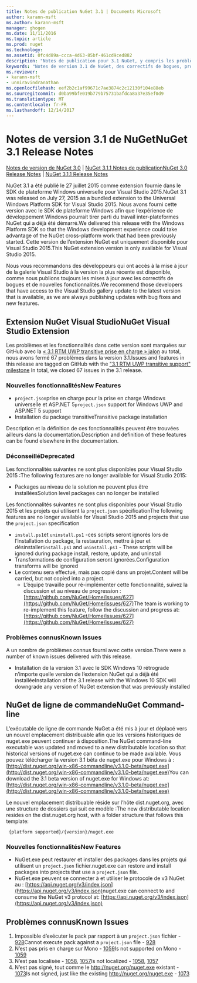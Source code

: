 ```yaml
---
title: Notes de publication NuGet 3.1 | Documents Microsoft
author: karann-msft
ms.author: karann-msft
manager: ghogen
ms.date: 11/11/2016
ms.topic: article
ms.prod: nuget
ms.technology: 
ms.assetid: 0fc4d89a-ccca-4d63-85bf-461cd9ced882
description: "Notes de publication pour 3.1 NuGet, y compris les problèmes connus, les correctifs de bogues, les fonctionnalités ajoutées et dcr."
keywords: "Notes de version 3.1 de NuGet, des correctifs de bogues, problèmes connus, ajouté des fonctionnalités, DCR"
ms.reviewer:
- karann-msft
- unniravindranathan
ms.openlocfilehash: eef2b2c1af99671c7ae3874c2c12130f104e88eb
ms.sourcegitcommit: d0ba99bfe019b779b75731bafdca8a37e35ef0d9
ms.translationtype: MT
ms.contentlocale: fr-FR
ms.lasthandoff: 12/14/2017
---
```

# <a name="nuget-31-release-notes"></a><span data-ttu-id="b35cd-104">Notes de version 3.1 de NuGet</span><span class="sxs-lookup"><span data-stu-id="b35cd-104">NuGet 3.1 Release Notes</span></span>

<span data-ttu-id="b35cd-105">[Notes de version de NuGet 3.0](../release-notes/nuget-3.0.0.md) | [NuGet 3.1.1 Notes de publication](../release-notes/nuget-3.1.1.md)</span><span class="sxs-lookup"><span data-stu-id="b35cd-105">[NuGet 3.0 Release Notes](../release-notes/nuget-3.0.0.md) | [NuGet 3.1.1 Release Notes](../release-notes/nuget-3.1.1.md)</span></span>

<span data-ttu-id="b35cd-106">NuGet 3.1 a été publié le 27 juillet 2015 comme extension fournie dans le SDK de plateforme Windows universelle pour Visual Studio 2015.</span><span class="sxs-lookup"><span data-stu-id="b35cd-106">NuGet 3.1 was released on July 27, 2015 as a bundled extension to the Universal Windows Platform SDK for Visual Studio 2015.</span></span> <span data-ttu-id="b35cd-107">Nous avons fourni cette version avec le SDK de plateforme Windows afin que l’expérience de développement Windows pourrait tirer parti du travail inter-plateformes NuGet qui a déjà été démarré.</span><span class="sxs-lookup"><span data-stu-id="b35cd-107">We delivered this release with the Windows Platform SDK so that the Windows development experience could take advantage of the NuGet cross-platform work that had been previously started.</span></span> <span data-ttu-id="b35cd-108">Cette version de l’extension NuGet est uniquement disponible pour Visual Studio 2015.</span><span class="sxs-lookup"><span data-stu-id="b35cd-108">This NuGet extension version is only available for Visual Studio 2015.</span></span>

<span data-ttu-id="b35cd-109">Nous vous recommandons des développeurs qui ont accès à la mise à jour de la galerie Visual Studio à la version la plus récente est disponible, comme nous publions toujours les mises à jour avec les correctifs de bogues et de nouvelles fonctionnalités.</span><span class="sxs-lookup"><span data-stu-id="b35cd-109">We recommend those developers that have access to the Visual Studio gallery update to the latest version that is available, as we are always publishing updates with bug fixes and new features.</span></span>

## <a name="nuget-visual-studio-extension"></a><span data-ttu-id="b35cd-110">Extension NuGet Visual Studio</span><span class="sxs-lookup"><span data-stu-id="b35cd-110">NuGet Visual Studio Extension</span></span>

<span data-ttu-id="b35cd-111">Les problèmes et les fonctionnalités dans cette version sont marquées sur GitHub avec la [« 3.1 RTM UWP transitive prise en charge » jalon](https://github.com/NuGet/Home/issues?utf8=%E2%9C%93&q=is%3Aclosed+milestone%3A%223.1+RTM+UWP+transitive+support%22+) au total, nous avons fermé 67 problèmes dans la version 3.1.</span><span class="sxs-lookup"><span data-stu-id="b35cd-111">Issues and features in this release are tagged on GitHub with the ["3.1 RTM UWP transitive support" milestone](https://github.com/NuGet/Home/issues?utf8=%E2%9C%93&q=is%3Aclosed+milestone%3A%223.1+RTM+UWP+transitive+support%22+)  In total, we closed 67 issues in the 3.1 release.</span></span>

### <a name="new-features"></a><span data-ttu-id="b35cd-112">Nouvelles fonctionnalités</span><span class="sxs-lookup"><span data-stu-id="b35cd-112">New Features</span></span>

* <span data-ttu-id="b35cd-113">`project.json`prise en charge pour la prise en charge Windows universelle et ASP.NET 5</span><span class="sxs-lookup"><span data-stu-id="b35cd-113">`project.json` support for Windows UWP and ASP.NET 5 support</span></span>
* <span data-ttu-id="b35cd-114">Installation du package transitive</span><span class="sxs-lookup"><span data-stu-id="b35cd-114">Transitive package installation</span></span>

<span data-ttu-id="b35cd-115">Description et la définition de ces fonctionnalités peuvent être trouvées ailleurs dans la documentation.</span><span class="sxs-lookup"><span data-stu-id="b35cd-115">Description and definition of these features can be found elsewhere in the documentation.</span></span>

### <a name="deprecated"></a><span data-ttu-id="b35cd-116">Déconseillé</span><span class="sxs-lookup"><span data-stu-id="b35cd-116">Deprecated</span></span>

<span data-ttu-id="b35cd-117">Les fonctionnalités suivantes ne sont plus disponibles pour Visual Studio 2015 :</span><span class="sxs-lookup"><span data-stu-id="b35cd-117">The following features are no longer available for Visual Studio 2015:</span></span>

* <span data-ttu-id="b35cd-118">Packages au niveau de la solution ne peuvent plus être installées</span><span class="sxs-lookup"><span data-stu-id="b35cd-118">Solution level packages can no longer be installed</span></span>

<span data-ttu-id="b35cd-119">Les fonctionnalités suivantes ne sont plus disponibles pour Visual Studio 2015 et les projets qui utilisent la `project.json` spécification</span><span class="sxs-lookup"><span data-stu-id="b35cd-119">The following features are no longer available for Visual Studio 2015 and projects that use the `project.json` specification</span></span>

* <span data-ttu-id="b35cd-120">`install.ps1`et `uninstall.ps1` -ces scripts seront ignorés lors de l’installation du package, la restauration, mettre à jour et désinstaller</span><span class="sxs-lookup"><span data-stu-id="b35cd-120">`install.ps1` and `uninstall.ps1` - These scripts will be ignored during package install, restore, update, and uninstall</span></span>
* <span data-ttu-id="b35cd-121">Transformations de configuration seront ignorées.</span><span class="sxs-lookup"><span data-stu-id="b35cd-121">Configuration transforms will be ignored</span></span>
* <span data-ttu-id="b35cd-122">Le contenu sera effectué, mais pas copié dans un projet.</span><span class="sxs-lookup"><span data-stu-id="b35cd-122">Content will be carried, but not copied into a project.</span></span>
    * <span data-ttu-id="b35cd-123">L’équipe travaille pour ré-implémenter cette fonctionnalité, suivez la discussion et au niveau de progression : [https://github.com/NuGet/Home/issues/627](https://github.com/NuGet/Home/issues/627)</span><span class="sxs-lookup"><span data-stu-id="b35cd-123">The team is working to re-implement this feature, follow the discussion and progress at: [https://github.com/NuGet/Home/issues/627](https://github.com/NuGet/Home/issues/627)</span></span>


### <a name="known-issues"></a><span data-ttu-id="b35cd-124">Problèmes connus</span><span class="sxs-lookup"><span data-stu-id="b35cd-124">Known Issues</span></span>

<span data-ttu-id="b35cd-125">A un nombre de problèmes connus fourni avec cette version.</span><span class="sxs-lookup"><span data-stu-id="b35cd-125">There were a number of known issues delivered with this release.</span></span>

* <span data-ttu-id="b35cd-126">Installation de la version 3.1 avec le SDK Windows 10 rétrograde n’importe quelle version de l’extension NuGet qui a déjà été installée</span><span class="sxs-lookup"><span data-stu-id="b35cd-126">Installation of the 3.1 release with the Windows 10 SDK will downgrade any version of NuGet extension that was previously installed</span></span>

## <a name="nuget-command-line"></a><span data-ttu-id="b35cd-127">NuGet de ligne de commande</span><span class="sxs-lookup"><span data-stu-id="b35cd-127">NuGet Command-line</span></span>

<span data-ttu-id="b35cd-128">L’exécutable de ligne de commande NuGet a été mis à jour et déplacé vers un nouvel emplacement distribuable afin que les versions historiques de nuget.exe peuvent continuer à disposition.</span><span class="sxs-lookup"><span data-stu-id="b35cd-128">The NuGet command-line executable was updated and moved to a new distributable location so that historical versions of nuget.exe can continue to be made available.</span></span>  <span data-ttu-id="b35cd-129">Vous pouvez télécharger la version 3.1 bêta de nuget.exe pour Windows à : [http://dist.nuget.org/win-x86-commandline/v3.1.0-beta/nuget.exe](http://dist.nuget.org/win-x86-commandline/v3.1.0-beta/nuget.exe)</span><span class="sxs-lookup"><span data-stu-id="b35cd-129">You can download the 3.1 beta version of nuget.exe for Windows at: [http://dist.nuget.org/win-x86-commandline/v3.1.0-beta/nuget.exe](http://dist.nuget.org/win-x86-commandline/v3.1.0-beta/nuget.exe)</span></span>

<span data-ttu-id="b35cd-130">Le nouvel emplacement distribuable réside sur l’hôte dist.nuget.org, avec une structure de dossiers qui suit ce modèle :</span><span class="sxs-lookup"><span data-stu-id="b35cd-130">The new distributable location resides on the dist.nuget.org host, with a folder structure that follows this template:</span></span>

     {platform supported}/{version}/nuget.exe

### <a name="new-features"></a><span data-ttu-id="b35cd-131">Nouvelles fonctionnalités</span><span class="sxs-lookup"><span data-stu-id="b35cd-131">New Features</span></span>

* <span data-ttu-id="b35cd-132">NuGet.exe peut restaurer et installer des packages dans les projets qui utilisent un `project.json` fichier.</span><span class="sxs-lookup"><span data-stu-id="b35cd-132">nuget.exe can restore and install packages into projects that use a `project.json` file.</span></span>
* <span data-ttu-id="b35cd-133">NuGet.exe peuvent se connecter à et utiliser le protocole de v3 NuGet au : [https://api.nuget.org/v3/index.json](https://api.nuget.org/v3/index.json)</span><span class="sxs-lookup"><span data-stu-id="b35cd-133">nuget.exe can connect to and consume the NuGet v3 protocol at: [https://api.nuget.org/v3/index.json](https://api.nuget.org/v3/index.json)</span></span>

## <a name="known-issues"></a><span data-ttu-id="b35cd-134">Problèmes connus</span><span class="sxs-lookup"><span data-stu-id="b35cd-134">Known Issues</span></span> ##

1.    <span data-ttu-id="b35cd-135">Impossible d’exécuter le pack par rapport à un `project.json` fichier - [928](https://github.com/NuGet/Home/issues/928)</span><span class="sxs-lookup"><span data-stu-id="b35cd-135">Cannot execute pack against a `project.json` file - [928](https://github.com/NuGet/Home/issues/928)</span></span>
2.    <span data-ttu-id="b35cd-136">N’est pas pris en charge sur Mono - [1059](https://github.com/NuGet/Home/issues/1059)</span><span class="sxs-lookup"><span data-stu-id="b35cd-136">Is not supported on Mono - [1059](https://github.com/NuGet/Home/issues/1059)</span></span>
3.    <span data-ttu-id="b35cd-137">N’est pas localisée - [1058](https://github.com/NuGet/Home/issues/1058), [1057](https://github.com/NuGet/Home/issues/1057)</span><span class="sxs-lookup"><span data-stu-id="b35cd-137">Is not localized - [1058](https://github.com/NuGet/Home/issues/1058),   [1057](https://github.com/NuGet/Home/issues/1057)</span></span>
4.    <span data-ttu-id="b35cd-138">N’est pas signé, tout comme le http://nuget.org/nuget.exe existant - [1073](https://github.com/NuGet/Home/issues/1073)</span><span class="sxs-lookup"><span data-stu-id="b35cd-138">Is not signed, just like the existing http://nuget.org/nuget.exe - [1073](https://github.com/NuGet/Home/issues/1073)</span></span>

